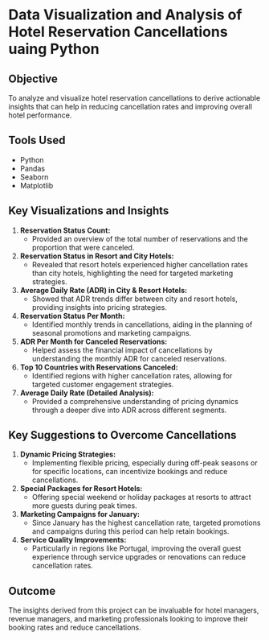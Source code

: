 # Data Visualization and Analysis of Hotel Reservation Cancellations uaing Python

## Objective
To analyze and visualize hotel reservation cancellations to derive actionable insights that can help in reducing cancellation rates and improving overall hotel performance.

## Tools Used
- Python
- Pandas
- Seaborn
- Matplotlib

## Key Visualizations and Insights
1. **Reservation Status Count:** 
   - Provided an overview of the total number of reservations and the proportion that were canceled.
2. **Reservation Status in Resort and City Hotels:** 
   - Revealed that resort hotels experienced higher cancellation rates than city hotels, highlighting the need for targeted marketing strategies.
3. **Average Daily Rate (ADR) in City & Resort Hotels:** 
   - Showed that ADR trends differ between city and resort hotels, providing insights into pricing strategies.
4. **Reservation Status Per Month:** 
   - Identified monthly trends in cancellations, aiding in the planning of seasonal promotions and marketing campaigns.
5. **ADR Per Month for Canceled Reservations:** 
   - Helped assess the financial impact of cancellations by understanding the monthly ADR for canceled reservations.
6. **Top 10 Countries with Reservations Canceled:** 
   - Identified regions with higher cancellation rates, allowing for targeted customer engagement strategies.
7. **Average Daily Rate (Detailed Analysis):** 
   - Provided a comprehensive understanding of pricing dynamics through a deeper dive into ADR across different segments.

## Key Suggestions to Overcome Cancellations
1. **Dynamic Pricing Strategies:** 
   - Implementing flexible pricing, especially during off-peak seasons or for specific locations, can incentivize bookings and reduce cancellations.
2. **Special Packages for Resort Hotels:** 
   - Offering special weekend or holiday packages at resorts to attract more guests during peak times.
3. **Marketing Campaigns for January:** 
   - Since January has the highest cancellation rate, targeted promotions and campaigns during this period can help retain bookings.
4. **Service Quality Improvements:** 
   - Particularly in regions like Portugal, improving the overall guest experience through service upgrades or renovations can reduce cancellation rates.

## Outcome
The insights derived from this project can be invaluable for hotel managers, revenue managers, and marketing professionals looking to improve their booking rates and reduce cancellations.
